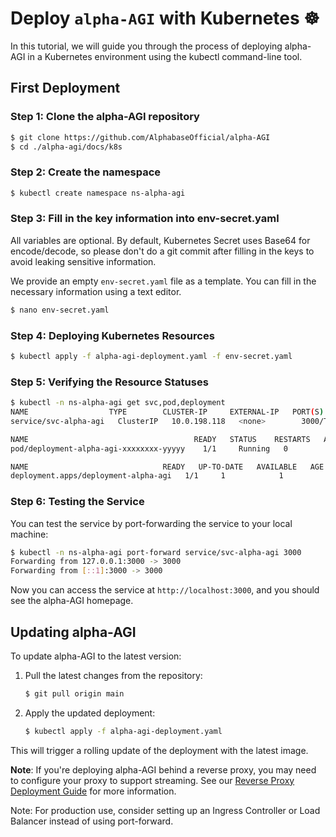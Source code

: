 # Deploy `alpha-AGI` with Kubernetes ☸️

In this tutorial, we will guide you through the process of deploying alpha-AGI
in a Kubernetes environment using the kubectl command-line tool.

## First Deployment

### Step 1: Clone the alpha-AGI repository

```bash
$ git clone https://github.com/AlphabaseOfficial/alpha-AGI
$ cd ./alpha-agi/docs/k8s
```

### Step 2: Create the namespace

```bash
$ kubectl create namespace ns-alpha-agi
```

### Step 3: Fill in the key information into env-secret.yaml

All variables are optional. By default, Kubernetes Secret uses Base64 for
encode/decode, so please don't do a git commit after filling in the keys
to avoid leaking sensitive information.

We provide an empty `env-secret.yaml` file as a template.
You can fill in the necessary information using a text editor.

```bash
$ nano env-secret.yaml
```

### Step 4: Deploying Kubernetes Resources

```bash
$ kubectl apply -f alpha-agi-deployment.yaml -f env-secret.yaml
```

### Step 5: Verifying the Resource Statuses

```bash
$ kubectl -n ns-alpha-agi get svc,pod,deployment
NAME                  TYPE        CLUSTER-IP     EXTERNAL-IP   PORT(S)    AGE
service/svc-alpha-agi   ClusterIP   10.0.198.118   <none>        3000/TCP   63m

NAME                                     READY   STATUS    RESTARTS   AGE
pod/deployment-alpha-agi-xxxxxxxx-yyyyy    1/1     Running   0          39m

NAME                              READY   UP-TO-DATE   AVAILABLE   AGE
deployment.apps/deployment-alpha-agi   1/1     1            1           63m
```

### Step 6: Testing the Service

You can test the service by port-forwarding the service to your local machine:

```bash
$ kubectl -n ns-alpha-agi port-forward service/svc-alpha-agi 3000
Forwarding from 127.0.0.1:3000 -> 3000
Forwarding from [::1]:3000 -> 3000
```

Now you can access the service at `http://localhost:3000`, and you should see the alpha-AGI homepage.

## Updating alpha-AGI

To update alpha-AGI to the latest version:

1. Pull the latest changes from the repository:
   ```bash
   $ git pull origin main
   ```

2. Apply the updated deployment:
   ```bash
   $ kubectl apply -f alpha-agi-deployment.yaml
   ```

This will trigger a rolling update of the deployment with the latest image.

**Note**: If you're deploying alpha-AGI behind a reverse proxy, you may need to configure
your proxy to support streaming. See our [Reverse Proxy Deployment Guide](deploy-reverse-proxy.md) for more information.

Note: For production use, consider setting up an Ingress Controller or Load Balancer instead of using port-forward.